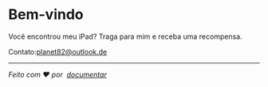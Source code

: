 # Bem-vindo

Você encontrou meu iPad? Traga para mim e receba uma recompensa.

Contato:[planet82@outlook.de](mailto:planet82@outlook.de)

* * *

_Feito com ❤️ por  [documentar](https://docsify.js.org/)_
